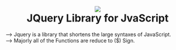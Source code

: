<h1 align="center">
  <img src="https://avatars.githubusercontent.com/u/70142?s=280&v=4"><br>
  JQuery Library for JvaScript
</h1>
<p>
-->  Jquery is a library that shortens the large syntaxes of JavaScript.<br>
-->  Majorly all of the Functions are reduce to ($) Sign.
